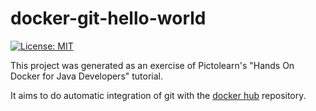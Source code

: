 # docker-git-hello-world

[![License: MIT](https://img.shields.io/badge/License-MIT-yellow.svg)](https://opensource.org/licenses/MIT)

This project was generated as an exercise of Pictolearn's "Hands On Docker for Java Developers" tutorial.

It aims to do automatic integration of git with the [docker hub](https://hub.docker.com/r/itiburski/docker-git-hello-world) repository.
